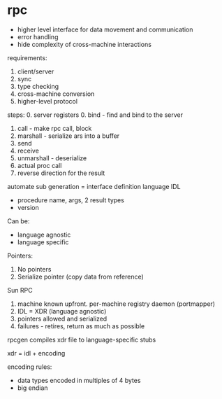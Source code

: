 # rpc

- higher level interface for data movement and communication
- error handling
- hide complexity of cross-machine interactions

requirements:
1. client/server
2. sync
3. type checking
4. cross-machine conversion
5. higher-level protocol

steps:
0. server registers
0. bind - find and bind to the server
1. call - make rpc call, block
2. marshall - serialize ars into a buffer
3. send
4. receive
5. unmarshall - deserialize
6. actual proc call
7. reverse direction for the result

automate sub generation = interface definition language IDL
- procedure name, args, 2 result types
- version

Can be:
- language agnostic
- language specific

Pointers:
1. No pointers
2. Serialize pointer (copy data from reference)

Sun RPC

1. machine known upfront. per-machine registry daemon (portmapper)
2. IDL = XDR (language agnostic)
3. pointers allowed and serialized
4. failures - retires, return as much as possible

rpcgen compiles xdr file to language-specific stubs

xdr = idl + encoding

encoding rules:
- data types encoded in multiples of 4 bytes
- big endian